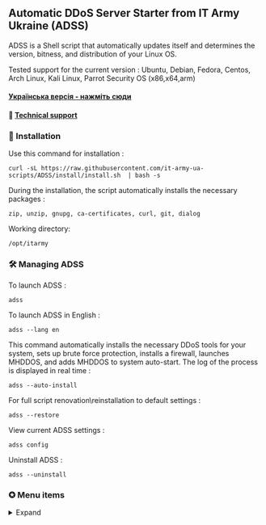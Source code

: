 ## Automatic DDoS Server Starter from IT Army Ukraine (ADSS)

ADSS is a Shell script that automatically updates itself and determines the version, bitness, and distribution of your Linux OS.

Tested support for the current version :
Ubuntu, Debian, Fedora, Centos, Arch Linux, Kali Linux, Parrot Security OS (х86,х64,arm)

#### [Українська версія - нажміть сюди](/README.md)
#### 💁 [Technical support](https://t.me/+H6PnjkydZX0xNDky)

### 💽 Installation

Use this command for installation :

```
curl -sL https://raw.githubusercontent.com/it-army-ua-scripts/ADSS/install/install.sh  | bash -s
```

During the installation, the script automatically installs the necessary packages :

`zip, unzip, gnupg, ca-certificates, curl, git, dialog`

Working directory:

`/opt/itarmy`

### 🛠 Managing ADSS

To launch ADSS : 

```
adss
```

To launch ADSS in English : 

```
adss --lang en
```

This command automatically installs the necessary DDoS tools for your system, sets up brute force protection, installs a firewall, launches MHDDOS, and adds MHDDOS to system auto-start. The log of the process is displayed in real time :

```
adss --auto-install
```

For full script renovation\reinstallation to default settings :

```
adss --restore
```

View current ADSS settings :

```
adss config
```

Uninstall ADSS :

```
adss --uninstall
```

### ✪ Menu items
<details>
<summary>Expand</summary>

- **Install Docker - (optional, not mandatory)**

- **Extend ports (optional, not mandatory):**

To increase the efficiency of DDOS attacks, specifically on the Linux OS, it is necessary to allow a multitude of outgoing network connections, you need to increase the local range of TCP ports. This happens by adding the line `net.ipv4.ip_local_port_range=16384 65535` to the `/etc/sysctl.conf` file.

- **Security Settings - (optional, not mandatory)**
- **Install protection:**

Automatically installs in the INACTIVE state UFW Firewall and protection against bruteforce Fail2ban

- **Security Settings - (optional, not mandatory)**

- **Firewall settings:**

All incoming traffic is prohibited, except for 22/tcp port for connecting to the machine via SSH, all outgoing traffic is allowed.

- **Setting up protection against bruteforce:**

Allows 3 attempts to connect via SSH, in case of unsuccessful attempts (wrong login or password) blocks the attacking ip for 10 minutes.

- **DDOS**

- **Installing DDOS tools:**

Automatic installation of db1000n, distress, mhddos of the appropriate architecture and bit depth for the corresponding machine. For each utility, in addition to downloading, a system service is created. This allows you to monitor its status and in case of a failure or reboot of the machine automatically start it again.

- **DDOS tool management**

- **Attack status:**

View the log of the running utility in real time with automatic update of the output.

- **Setting up auto-launch:**

Automatic start of ddos utility when the machine is turned on\rebooted.

- **Stop the attack:**

The item is displayed only in the case of an active ddos utility.

- **MHDDOS**

- **Start/Stop MHDDOS:**

Changes depending on the current state. Start a ddos attack.

- **Setting up MHDDOS:**

Clear step-by-step fine tuning of the utility to increase\decrease the load on the system, the effectiveness of the attack by adding appropriate launch parameters for the utility. (optional, not mandatory)

- **MHDDOS status:**

Displays the current status of the ddos utility service (active\dead) with the current fine-tuning launch parameters.

- **The "DISTRESS" and "DB1000N" items are similar to "MHDDOS"**

</details>
